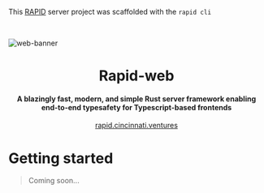 This [RAPID](https://rapid.cincinnati.ventures/) server project was scaffolded with the `rapid cli`

</br>

![web-banner](https://user-images.githubusercontent.com/68653294/230900821-06221c9d-3769-4dc8-8e8a-b9e2af81fdca.svg)
<h1 align='center'>Rapid-web</h1>
<h4 align='center'>A blazingly fast, modern, and simple Rust server framework enabling end-to-end typesafety for Typescript-based frontends</h4>
<div align='center'>
    <a href='https://rapid.cincinnati.ventures/' target='_blank'>rapid.cincinnati.ventures</a>
</div>

# Getting started
> Coming soon...
